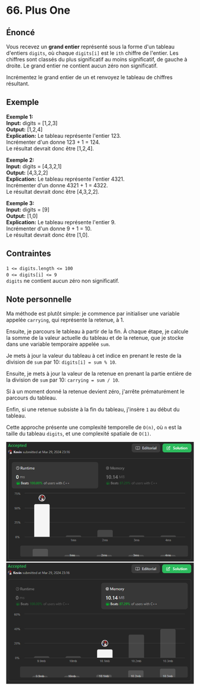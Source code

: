# 66. Plus One

## Énoncé

Vous recevez un **grand entier** représenté sous la forme d'un tableau d'entiers `digits`, où chaque `digits[i]` est le `ith` chiffre de l'entier. Les chiffres sont classés du plus significatif au moins significatif, de gauche à droite. Le grand entier ne contient aucun zéro non significatif.

Incrémentez le grand entier de un et renvoyez le tableau de chiffres résultant.

## Exemple

**Exemple 1:**  
**Input:** digits = [1,2,3]  
**Output:** [1,2,4]  
**Explication:** Le tableau représente l'entier 123.  
Incrémenter d'un donne 123 + 1 = 124.  
Le résultat devrait donc être [1,2,4].

**Exemple 2:**  
**Input:** digits = [4,3,2,1]  
**Output:** [4,3,2,2]  
**Explication:** Le tableau représente l'entier 4321.  
Incrémenter d'un donne 4321 + 1 = 4322.  
Le résultat devrait donc être [4,3,2,2].

**Exemple 3:**  
**Input:** digits = [9]  
**Output:** [1,0]  
**Explication:** Le tableau représente l'entier 9.  
Incrémenter d'un donne 9 + 1 = 10.  
Le résultat devrait donc être [1,0].

## Contraintes

`1 <= digits.length <= 100`  
`0 <= digits[i] <= 9`  
`digits` ne contient aucun zéro non significatif.

## Note personnelle

Ma méthode est plutôt simple: je commence par initialiser une variable appelée `carrying`, qui représente la retenue, à 1.

Ensuite, je parcours le tableau à partir de la fin. À chaque étape, je calcule la somme de la valeur actuelle du tableau et de la retenue, que je stocke dans une variable temporaire appelée `sum`.

Je mets à jour la valeur du tableau à cet indice en prenant le reste de la division de `sum` par 10: `digits[i] = sum % 10`.

Ensuite, je mets à jour la valeur de la retenue en prenant la partie entière de la division de `sum` par 10: `carrying = sum / 10`.

Si à un moment donné la retenue devient zéro, j'arrête prématurément le parcours du tableau.

Enfin, si une retenue subsiste à la fin du tableau, j'insère `1` au début du tableau.

Cette approche présente une complexité temporelle de `O(n)`, où `n` est la taille du tableau `digits`, et une complexité spatiale de `O(1)`.

<img src="./imgs/runtime.png"/>
<img src="./imgs/memory.png"/>
